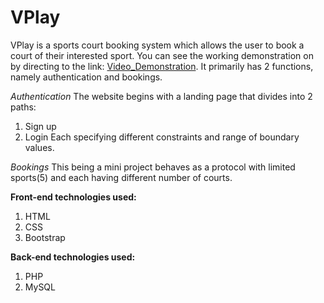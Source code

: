 # VPlay
VPlay is a sports court booking system which allows the user to book a court of their interested sport. You can see the working demonstration on by directing to the link: [Video_Demonstration](https://drive.google.com/file/d/1h964itbk8aMVtT-6QGb05Du3Zm1yVBaw/view?usp=drive_link). It primarily has 2 functions, namely authentication and bookings.

_Authentication_
The website begins with a landing page that divides into 2 paths:
1. Sign up
2. Login
Each specifying different constraints and range of boundary values.

_Bookings_
This being a mini project behaves as a protocol with limited sports(5) and each having different number of courts.

**Front-end technologies used:**
1. HTML
2. CSS
3. Bootstrap

**Back-end technologies used:**
1. PHP
2. MySQL
